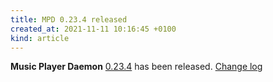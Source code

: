 ```yaml
---
title: MPD 0.23.4 released
created_at: 2021-11-11 10:16:45 +0100
kind: article
---
```


**Music Player Daemon** [0.23.4](/download/mpd/0.23/mpd-0.23.4.tar.xz) has been released.
[Change log](https://raw.githubusercontent.com/MusicPlayerDaemon/MPD/v0.23.4/NEWS)
